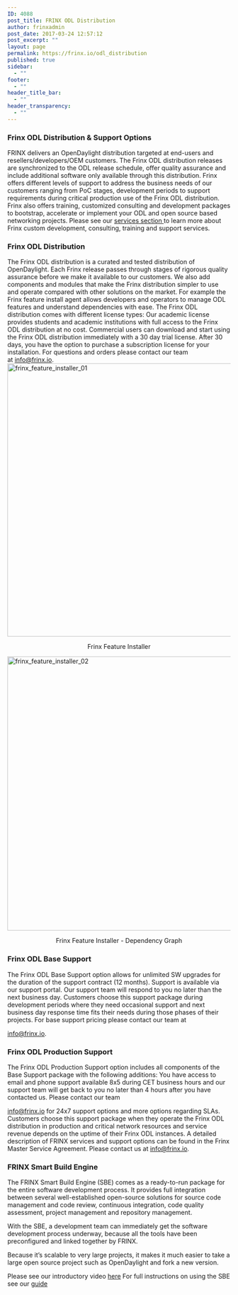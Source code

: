 ```yaml
---
ID: 4088
post_title: FRINX ODL Distribution
author: frinxadmin
post_date: 2017-03-24 12:57:12
post_excerpt: ""
layout: page
permalink: https://frinx.io/odl_distribution
published: true
sidebar:
  - ""
footer:
  - ""
header_title_bar:
  - ""
header_transparency:
  - ""
---
```

### Frinx ODL Distribution & Support Options

FRINX delivers an OpenDaylight distribution targeted at end-users and resellers/developers/OEM customers. The Frinx ODL distribution releases are synchronized to the ODL release schedule, offer quality assurance and include additional software only available through this distribution. Frinx offers different levels of support to address the business needs of our customers ranging from PoC stages, development periods to support requirements during critical production use of the Frinx ODL distribution. Frinx also offers training, customized consulting and development packages to bootstrap, accelerate or implement your ODL and open source based networking projects. Please see our [services section ][1]to learn more about Frinx custom development, consulting, training and support services.

### Frinx ODL Distribution

The Frinx ODL distribution is a curated and tested distribution of OpenDaylight. Each Frinx release passes through stages of rigorous quality assurance before we make it available to our customers. We also add components and modules that make the Frinx distribution simpler to use and operate compared with other solutions on the market. For example the Frinx feature install agent allows developers and operators to manage ODL features and understand dependencies with ease. The Frinx ODL distribution comes with different license types: Our academic license provides students and academic institutions with full access to the Frinx ODL distribution at no cost. Commercial users can download and start using the Frinx ODL distribution immediately with a 30 day trial license. After 30 days, you have the option to purchase a subscription license for your installation. For questions and orders please contact our team at <a href="mailto:info@frinx.io" target="_blank">info@frinx.io</a>.   <img class="aligncenter" src="https://frinx.io/wp-content/uploads/2016/05/frinx_feature_installer_01-1030x617.png" alt="frinx_feature_installer_01" width="1030" height="617" />

<p style="text-align: center">
  Frinx Feature Installer
</p>

<img class="aligncenter" src="https://frinx.io/wp-content/uploads/2016/05/frinx_feature_installer_02-1030x619.png" alt="frinx_feature_installer_02" width="1030" height="619" />

<p style="text-align: center">
  Frinx Feature Installer - Dependency Graph
</p>

### Frinx ODL Base Support

The Frinx ODL Base Support option allows for unlimited SW upgrades for the duration of the support contract (12 months). Support is available via our support portal. Our support team will respond to you no later than the next business day. Customers choose this support package during development periods where they need occasional support and next business day response time fits their needs during those phases of their projects. For base support pricing please contact our team at

<a href="mailto:info@frinx.io" target="_blank">info@frinx.io</a>.

### Frinx ODL Production Support

The Frinx ODL Production Support option includes all components of the Base Support package with the following additions: You have access to email and phone support available 8x5 during CET business hours and our support team will get back to you no later than 4 hours after you have contacted us. Please contact our team 

<a href="mailto:info@frinx.io" target="_blank">info@frinx.io</a> for 24x7 support options and more options regarding SLAs. Customers choose this support package when they operate the Frinx ODL distribution in production and critical network resources and service revenue depends on the uptime of their Frinx ODL instances. A detailed description of FRINX services and support options can be found in the Frinx Master Service Agreement. Please contact us at <a href="mailto:info@frinx.io" target="_blank">info@frinx.io</a>.

### FRINX Smart Build Engine

The FRINX Smart Build Engine (SBE) comes as a ready-to-run package for the entire software development process. It provides full integration between several well-established open-source solutions for source code management and code review, continuous integration, code quality assessment, project management and repository management.

With the SBE, a development team can immediately get the software development process underway, because all the tools have been preconfigured and linked together by FRINX.

Because it’s scalable to very large projects, it makes it much easier to take a large open source project such as OpenDaylight and fork a new version.

Please see our introductory video [here][2] For full instructions on using the SBE see our [guide][3]

 [1]: https://frinx.io/services
 [2]: https://www.useloom.com/share/f4ce6cc0e96011e69309454fac1abeab
 [3]: https://frinx.io/frinx-documents/sbe-intro.html